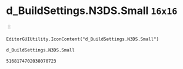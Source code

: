 # d_BuildSettings.N3DS.Small `16x16`
<img src="/img/d_BuildSettings.N3DS.Small.png" width=16 height=16>

``` CSharp
EditorGUIUtility.IconContent("d_BuildSettings.N3DS.Small")
```
```
d_BuildSettings.N3DS.Small
```
```
5168174702038070723
```
